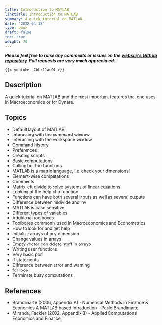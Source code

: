 ```yaml
---
title: Introduction to MATLAB
linktitle: Introduction to MATLAB
summary: A quick tutorial on MATLAB.
date: '2022-04-18'
type: book
draft: false
toc: true
weight: 70
---
```

***Please feel free to raise any comments or issues on the [website's Github repository](https://github.com/wmutschl/mutschler.eu). Pull requests are very much appreciated.***

```md
{{< youtube _CbLr11aeQ4 >}}
```

## Description
A quick tutorial on MATLAB and the most important features that one uses in Macroeconomics or for Dynare.

## Topics
- Default layout of MATLAB
- Interacting with the command window
- Interacting with the workspace window
- Command history
- Preferences
- Creating scripts
- Basic computations
- Calling built-in functions
- MATLAB is a matrix language, i.e. check your dimensions!
- Element-wise computations
- Comments
- Matrix left divide to solve systems of linear equations
- Looking at the help of a function
- Functions can have both several inputs as well as several outputs
- Difference between mldivide and inv
- MATLAB is case sensitive
- Different types of variables
- Additional toolboxes
- Toolboxes commonly used in Macroeconomics and Econometrics
- How to look for and get help
- Initialize arrays of any dimension
- Change values in arrays
- Empty vector can delete stuff in arrays
- Writing user functions
- Very basic plot
- if statements
- Difference between error and warning
- for loop
- Terminate busy computations

## References
- Brandimarte (2006, Appendix A) - Numerical Methods in Finance & Economics A MATLAB based Introduction - Paolo Brandimarte
- Miranda, Fackler (2002, Appendix B) - Applied Computational Economics and Finance